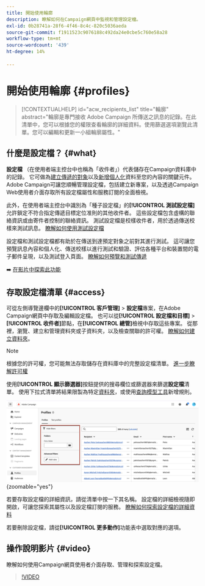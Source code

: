 ```yaml
---
title: 開始使用輪廓
description: 瞭解如何在Campaign網頁中監視和管理設定檔。
exl-id: 0b28741a-28f6-4f46-8c4c-820c5036aeda
source-git-commit: f1911523c9076188c492da24e0cbe5c760e58a28
workflow-type: tm+mt
source-wordcount: '439'
ht-degree: 14%

---
```


# 開始使用輪廓 {#profiles}

>[!CONTEXTUALHELP]
>id="acw_recipients_list"
>title="輪廓"
>abstract="輪廓是專門接收 Adobe Campaign 所傳送之訊息的記錄。在此清單中，您可以根據您的權限查看輪廓的詳細資料。使用篩選選項瀏覽此清單。您可以編輯和更新一小組輪廓屬性。"

## 什麼是設定檔？ {#what}

**設定檔** （在使用者端主控台中也稱為「收件者」）代表儲存在Campaign資料庫中的記錄。 它可做為[建立傳遞的對象](create-audience.md)以及[新增個人化](../personalization/personalize.md)資料至您的內容的關鍵元件。 Adobe Campaign可讓您順暢管理設定檔，包括建立新專案，以及透過Campaign Web使用者介面存取所有設定檔屬性和服務訂閱的全面檢視。

此外，在使用者端主控台中識別為「種子設定檔」的&#x200B;**[!UICONTROL 測試設定檔]**&#x200B;允許鎖定不符合指定傳遞目標定位准則的其他收件者。 這些設定檔包含虛構的聯絡資訊或由寄件者控制的聯絡資訊。 測試設定檔是校樣收件者，用於透過傳送校樣來測試訊息。 [瞭解如何使用測試設定檔](test-profiles.md)

設定檔和測試設定檔都有助於在傳送到達預定對象之前對其進行測試。 這可讓您預覽訊息內容和個人化、傳送校樣以進行測試和驗證、評估各種平台和裝置間的電子郵件呈現，以及測試登入頁面。 [瞭解如何預覽和測試傳遞](../preview-test/preview-test.md)

➡️ [在影片中探索此功能](#video)

## 存取設定檔清單 {#access}

可從左側導覽邊欄中的&#x200B;**[!UICONTROL 客戶管理]** > **設定檔**&#x200B;專案，在Adobe Campaign網頁中存取及編輯設定檔。 也可以從&#x200B;**[!UICONTROL 設定檔和目標]** > **[!UICONTROL 收件者]**&#x200B;節點，在&#x200B;**[!UICONTROL 總管]**&#x200B;檢視中存取這些專案。 從那裡，瀏覽、建立和管理資料夾或子資料夾，以及檢查關聯的許可權。 [瞭解如何建立資料夾](../get-started/permissions.md#folders)。

>[!NOTE]
>
>根據您的許可權，您可能無法存取儲存在資料庫中的完整設定檔清單。 [進一步瞭解許可權](../get-started/permissions.md)

使用&#x200B;**[!UICONTROL 顯示篩選器]**&#x200B;按鈕提供的搜尋欄位或篩選器來篩選&#x200B;**設定檔**&#x200B;清單。 使用下拉式清單將結果限製為特定[資料夾](../get-started/permissions.md#folders)，或使用[查詢模型工具](../query/query-modeler-overview.md)新增規則。

![設定檔清單中可用的篩選器](assets/profiles-list-filters.png){zoomable="yes"}

若要存取設定檔的詳細資訊，請從清單中按一下其名稱。 設定檔的詳細檢視隨即開啟，可讓您探索其屬性以及設定檔訂閱的服務。 [瞭解如何探索設定檔的詳細資料](create-profile.md)

若要刪除設定檔，請從&#x200B;**[!UICONTROL 更多動作]**&#x200B;功能表中選取對應的選項。

## 操作說明影片 {#video}

瞭解如何使用Campaign網頁使用者介面存取、管理和探索設定檔。

>[!VIDEO](https://video.tv.adobe.com/v/3448375?captions=chi_hant&quality=12)